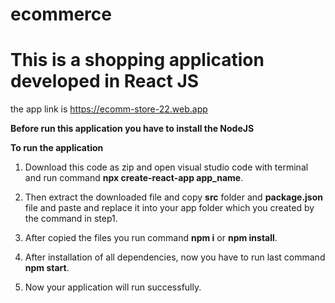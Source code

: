 # ecommerce
# This is a shopping application developed in React JS
the app link is https://ecomm-store-22.web.app

**Before run this application you have to install the NodeJS**

**To run the application**

1. Download this code as zip and open visual studio code with terminal and run command **npx create-react-app app_name**.

2. Then extract the downloaded file and copy **src** folder and **package.json** file and paste and replace it into your app folder which you created by the command in step1.

3. After copied the files you run command **npm i** or **npm install**.

4. After installation of all dependencies, now you have to run last command **npm start**.

5. Now your application will run successfully.
